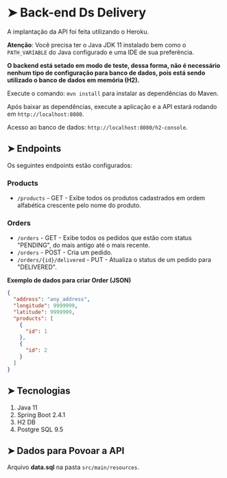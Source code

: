 # ➤ Back-end Ds Delivery

A implantação da API foi feita utilizando o Heroku.

**Atenção**: Você precisa ter o Java JDK 11 instalado bem como o `PATH_VARIABLE` do Java configurado e uma IDE de sua preferência.

**O backend está setado em modo de teste, dessa forma, não é necessário nenhum tipo de configuração para banco de dados, pois está sendo utilizado o banco de dados em memória (H2).**

Execute o comando: `mvn install` para instalar as dependências do Maven.

Após baixar as dependências, execute a aplicação e a API estará rodando em `http://localhost:8080`.

Acesso ao banco de dados: `http://localhost:8080/h2-console`.

## ➤ Endpoints

Os seguintes endpoints estão configurados:

### Products

- `/products` - GET - Exibe todos os produtos cadastrados em ordem alfabética crescente pelo nome do produto.

### Orders

- `/orders` - GET - Exibe todos os pedidos que estão com status "PENDING", do mais antigo até o mais recente.
- `/orders` - POST - Cria um pedido.
- `/orders/{id}/delivered` - PUT - Atualiza o status de um pedido para "DELIVERED".

**Exemplo de dados para criar Order (JSON)**

```json
{
  "address": "any_address",
  "longitude": 9999999,
  "latitude": 9999999,
  "products": [
    {
      "id": 1
    },
    {
      "id": 2
    }
  ]
}
```

## ➤ Tecnologias
1. Java 11
2. Spring Boot 2.4.1
3. H2 DB
4. Postgre SQL 9.5


## ➤ Dados para Povoar a API
Arquivo **data.sql** na pasta `src/main/resources`. 